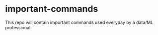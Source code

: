 # important-commands
This repo will contain important commands used everyday by a data/ML professional
